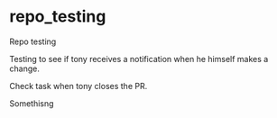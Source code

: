 # repo_testing
Repo testing

Testing to see if tony receives a notification when he himself makes a change.


Check task when tony closes the PR.

Somethisng
